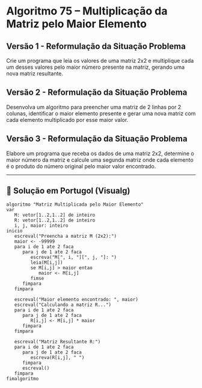 # Algoritmo 75 – Multiplicação da Matriz pelo Maior Elemento

## Versão 1 - Reformulação da Situação Problema
Crie um programa que leia os valores de uma matriz 2x2 e multiplique cada um desses valores pelo maior número presente na matriz, gerando uma nova matriz resultante.

## Versão 2 - Reformulação da Situação Problema
Desenvolva um algoritmo para preencher uma matriz de 2 linhas por 2 colunas, identificar o maior elemento presente e gerar uma nova matriz com cada elemento multiplicado por esse maior valor.

## Versão 3 - Reformulação da Situação Problema
Elabore um programa que receba os dados de uma matriz 2x2, determine o maior número da matriz e calcule uma segunda matriz onde cada elemento é o produto do número original pelo maior valor encontrado.

---

## 📌 Solução em Portugol (Visualg)

```portugol
algoritmo "Matriz Multiplicada pelo Maior Elemento"
var
   M: vetor[1..2,1..2] de inteiro
   R: vetor[1..2,1..2] de inteiro
   i, j, maior: inteiro
inicio
   escreval("Preencha a matriz M (2x2):")
   maior <- -99999
   para i de 1 ate 2 faca
      para j de 1 ate 2 faca
         escreva("M[", i, "][", j, "]: ")
         leia(M[i,j])
         se M[i,j] > maior entao
            maior <- M[i,j]
         fimse
      fimpara
   fimpara

   escreval("Maior elemento encontrado: ", maior)
   escreval("Calculando a matriz R...")
   para i de 1 ate 2 faca
      para j de 1 ate 2 faca
         R[i,j] <- M[i,j] * maior
      fimpara
   fimpara

   escreval("Matriz Resultante R:")
   para i de 1 ate 2 faca
      para j de 1 ate 2 faca
         escreva(R[i,j], " ")
      fimpara
      escreval()
   fimpara
fimalgoritmo
```
